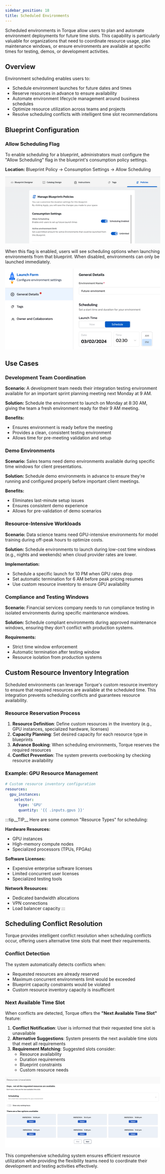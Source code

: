 ```yaml
---
sidebar_position: 18
title: Scheduled Environments
---
```


Scheduled environments in Torque allow users to plan and automate environment deployments for future time slots. This capability is particularly valuable for organizations that need to coordinate resource usage, plan maintenance windows, or ensure environments are available at specific times for testing, demos, or development activities.

## Overview

Environment scheduling enables users to:
- Schedule environment launches for future dates and times
- Reserve resources in advance to ensure availability
- Automate environment lifecycle management around business schedules
- Optimize resource utilization across teams and projects
- Resolve scheduling conflicts with intelligent time slot recommendations

## Blueprint Configuration

### Allow Scheduling Flag

To enable scheduling for a blueprint, administrators must configure the "Allow Scheduling" flag in the blueprint's consumption policy settings.

**Location:** Blueprint Policy → Consumption Settings → Allow Scheduling

![img](/img/bp-policy-allow-scheduling.png)

When this flag is enabled, users will see scheduling options when launching environments from that blueprint. When disabled, environments can only be launched immediately.

![img](/img/scheduled-env-launch-form.png)


## Use Cases

### Development Team Coordination

**Scenario:** A development team needs their integration testing environment available for an important sprint planning meeting next Monday at 9 AM.

**Solution:** Schedule the environment to launch on Monday at 8:30 AM, giving the team a fresh environment ready for their 9 AM meeting.

**Benefits:**
- Ensures environment is ready before the meeting
- Provides a clean, consistent testing environment
- Allows time for pre-meeting validation and setup

### Demo Environments

**Scenario:** Sales teams need demo environments available during specific time windows for client presentations.

**Solution:** Schedule demo environments in advance to ensure they're running and configured properly before important client meetings.

**Benefits:**
- Eliminates last-minute setup issues
- Ensures consistent demo experience
- Allows for pre-validation of demo scenarios

### Resource-Intensive Workloads

**Scenario:** Data science teams need GPU-intensive environments for model training during off-peak hours to optimize costs.

**Solution:** Schedule environments to launch during low-cost time windows (e.g., nights and weekends) when cloud provider rates are lower.

**Implementation:**
- Schedule a specific launch for 10 PM when GPU rates drop
- Set automatic termination for 6 AM before peak pricing resumes
- Use custom resource inventory to ensure GPU availability

### Compliance and Testing Windows

**Scenario:** Financial services company needs to run compliance testing in isolated environments during specific maintenance windows.

**Solution:** Schedule compliant environments during approved maintenance windows, ensuring they don't conflict with production systems.

**Requirements:**
- Strict time window enforcement
- Automatic termination after testing window
- Resource isolation from production systems

## Custom Resource Inventory Integration

Scheduled environments can leverage Torque's custom resource inventory to ensure that required resources are available at the scheduled time. This integration prevents scheduling conflicts and guarantees resource availability.

### Resource Reservation Process

1. **Resource Definition**: Define custom resources in the inventory (e.g., GPU instances, specialized hardware, licenses)
2. **Capacity Planning**: Set desired capacity for each resource type in blueprints
3. **Advance Booking**: When scheduling environments, Torque reserves the required resources
4. **Conflict Prevention**: The system prevents overbooking by checking resource availability

### Example: GPU Resource Management

```yaml
# Custom resource inventory configuration
resources:
  gpu_instances:
    selector:
      type: 'GPU'
      quantity: '{{ .inputs.gpus }}'
```

:::tip__TIP__
Here are some common "Resource Types" for scheduling:

**Hardware Resources:**
- GPU instances
- High-memory compute nodes
- Specialized processors (TPUs, FPGAs)

**Software Licenses:**
- Expensive enterprise software licenses
- Limited concurrent user licenses
- Specialized testing tools

**Network Resources:**
- Dedicated bandwidth allocations
- VPN connections
- Load balancer capacity
:::


## Scheduling Conflict Resolution

Torque provides intelligent conflict resolution when scheduling conflicts occur, offering users alternative time slots that meet their requirements.

### Conflict Detection

The system automatically detects conflicts when:
- Requested resources are already reserved
- Maximum concurrent environments limit would be exceeded
- Blueprint capacity constraints would be violated
- Custom resource inventory capacity is insufficient

### Next Available Time Slot

When conflicts are detected, Torque offers the **"Next Available Time Slot"** feature:

1. **Conflict Notification**: User is informed that their requested time slot is unavailable
2. **Alternative Suggestions**: System presents the next available time slots that meet all requirements
3. **Requirement Matching**: Suggested slots consider:
   - Resource availability
   - Duration requirements
   - Blueprint constraints
   - Custom resource needs

![img](/img/scheduling-conflict-resolution.png)

This comprehensive scheduling system ensures efficient resource utilization while providing the flexibility teams need to coordinate their development and testing activities effectively.
